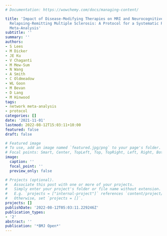 ```yaml
---
# Documentation: https://wowchemy.com/docs/managing-content/

title: 'Impact of Disease-Modifying Therapies on MRI and Neurocognitive Outcomes in
  Relapsing-Remitting Multiple Sclerosis: A Protocol for a Systematic Review and Network
  Meta-Analysis'
subtitle: ''
summary: ''
authors:
- S Lees
- M Dicker
- JE Ku
- V Chaganti
- M Mew-Sum
- N Wang
- A Smith
- C Oldmeadow
- WL Goon
- M Bevan
- D Lang
- M Hinwood
tags:
- network meta-analysis
- protocol
categories: []
date: '2021-11-01'
lastmod: 2022-08-12T15:03:11+10:00
featured: false
draft: false

# Featured image
# To use, add an image named `featured.jpg/png` to your page's folder.
# Focal points: Smart, Center, TopLeft, Top, TopRight, Left, Right, BottomLeft, Bottom, BottomRight.
image:
  caption: ''
  focal_point: ''
  preview_only: false

# Projects (optional).
#   Associate this post with one or more of your projects.
#   Simply enter your project's folder or file name without extension.
#   E.g. `projects = ["internal-project"]` references `content/project/deep-learning/index.md`.
#   Otherwise, set `projects = []`.
projects: []
publishDate: '2022-08-12T05:03:11.229246Z'
publication_types:
- '2'
abstract: ''
publication: '*BMJ Open*'
---
```

